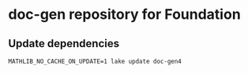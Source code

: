 # doc-gen repository for Foundation

## Update dependencies

```shell
MATHLIB_NO_CACHE_ON_UPDATE=1 lake update doc-gen4
```
